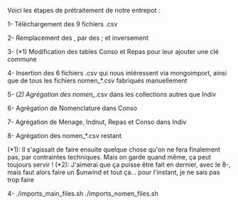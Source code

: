 Voici les étapes de prétraitement de notre entrepot :

1- Téléchargement des 9 fichiers .csv

2- Remplacement des , par des ; et inversement

3- (*1) Modification des tables Conso et Repas pour leur ajouter une clé commune

4- Insertion des 6 fichiers .csv qui nous intéressent via mongoimport, ainsi que de tous les fichiers nomen_*.csv fabriqués manuellement

5- (*2) Agrégation des nomen_*.csv dans les collections autres que Indiv

6- Agrégation de Nomenclature dans Conso

7- Agrégation de Menage, Indnut, Repas et Conso dans Indiv

8- Agrégation des nomen_*.csv restant

(*1): Il s'agissait de faire ensuite quelque chose qu'on ne fera finalement pas, par contraintes techniques. Mais on garde quand même, ça peut toujours servir !
(*2): J'aimerai que ça puisse être fait en dernier, avec le 8-, mais faut alors faire un $unwind et tout ça... pour l'instant, je ne sais pas trop faire

4-
./imports_main_files.sh
./imports_nomen_files.sh


